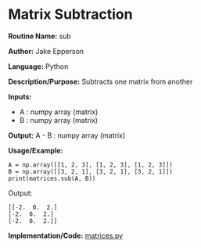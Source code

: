 # Matrix Subtraction

**Routine Name:** sub

**Author:** Jake Epperson

**Language:** Python

**Description/Purpose:** Subtracts one matrix from another

**Inputs:**

- A : numpy array (matrix)
- B : numpy array (matrix)

**Output:** A - B : numpy array (matrix)

**Usage/Example:**
 
    A = np.array([[1, 2, 3], [1, 2, 3], [1, 2, 3]])
    B = np.array([[3, 2, 1], [3, 2, 1], [3, 2, 1]])
    print(matrices.sub(A, B))

Output:

    [[-2.  0.  2.]
    [-2.  0.  2.]
    [-2.  0.  2.]]

**Implementation/Code:** [matrices.py](../../../src/linear_algebra/matrices.py)